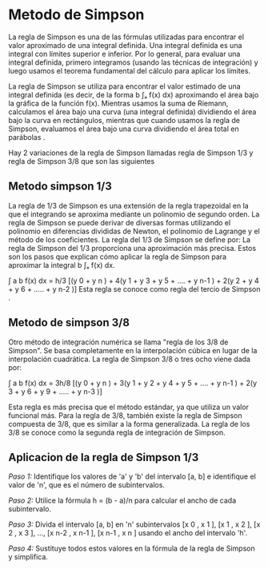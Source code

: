 # Metodo de Simpson 
La regla de Simpson es una de las fórmulas utilizadas para encontrar el valor aproximado de una integral definida. Una integral definida es una integral con límites superior e inferior. Por lo general, para evaluar una integral definida, primero integramos (usando las técnicas de integración) y luego usamos el teorema fundamental del cálculo para aplicar los límites.

La regla de Simpson se utiliza para encontrar el valor estimado de una integral definida (es decir, de la forma b ∫ₐ f(x) dx) aproximando el área bajo la gráfica de la función f(x). Mientras usamos la suma de Riemann, calculamos el área bajo una curva (una integral definida) dividiendo el área bajo la curva en rectángulos, mientras que cuando usamos la regla de Simpson, evaluamos el área bajo una curva dividiendo el área total en parábolas .

Hay 2 variaciones de la regla de Simpson llamadas  regla de Simpson 1/3 y regla de Simpson 3/8 que son las siguientes 

## Metodo simpson 1/3
La regla de 1/3 de Simpson es una extensión de la regla trapezoidal en la que el integrando se aproxima mediante un polinomio de segundo orden. La regla de Simpson se puede derivar de diversas formas utilizando el polinomio en diferencias divididas de Newton, el polinomio de Lagrange y el método de los coeficientes. La regla del 1/3 de Simpson se define por:
La regla de Simpson del 1/3 proporciona una aproximación más precisa. Estos son los pasos que explican cómo aplicar la regla de Simpson para aproximar la integral b ∫ₐ f(x) dx.


∫ a b f(x) dx = h/3 [(y 0  + y n ) + 4(y 1  + y 3  + y 5  + …. + y n-1 ) + 2(y 2  + y 4  + y 6  + ….. + y n-2 )]
Esta regla se conoce como regla del tercio de Simpson .

## Metodo de simpson 3/8
Otro método de integración numérica se llama "regla de los 3/8 de Simpson". Se basa completamente en la interpolación cúbica en lugar de la interpolación cuadrática. La regla de Simpson 3/8 o tres ocho viene dada por:

∫ a b f(x) dx = 3h/8 [(y 0  + y n ) + 3(y 1  + y 2  + y 4  + y 5  + …. + y n-1 ) + 2(y 3  + y 6  + y 9  + ….. + y n-3 )]

Esta regla es más precisa que el método estándar, ya que utiliza un valor funcional más. Para la regla de 3/8, también existe la regla de Simpson compuesta de 3/8, que es similar a la forma generalizada. La regla de los 3/8 se conoce como la segunda regla de integración de Simpson.

## Aplicacion de la regla de Simpson 1/3
*Paso 1:* Identifique los valores de 'a' y 'b' del intervalo [a, b] e identifique el valor de 'n', que es el número de subintervalos.

*Paso 2:* Utilice la fórmula h = (b - a)/n para calcular el ancho de cada subintervalo.

*Paso 3:* Divida el intervalo [a, b] en 'n' subintervalos [x 0 , x 1 ], [x 1 , x 2 ], [x 2 , x 3 ], ..., [x n-2 , x n-1 ], [x n-1 , x n ] usando el ancho del intervalo 'h'.

*Paso 4:* Sustituye todos estos valores en la fórmula de la regla de Simpson y simplifica.

